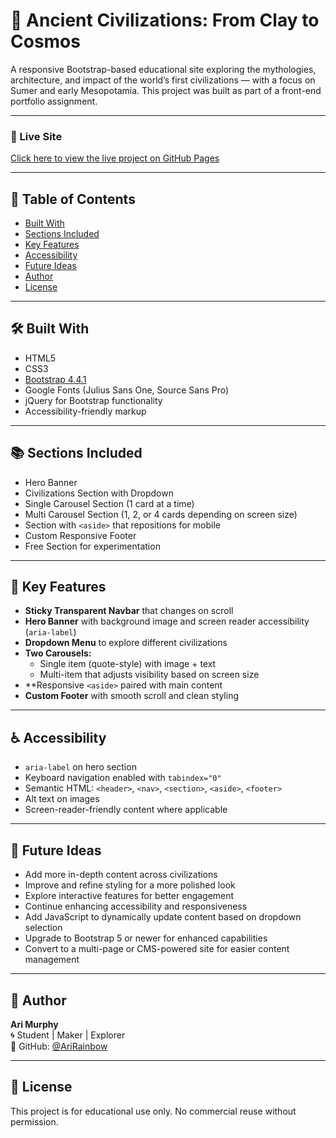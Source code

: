 # 🌌 Ancient Civilizations: From Clay to Cosmos

A responsive Bootstrap-based educational site exploring the mythologies, architecture, and impact of the world’s first civilizations — with a focus on Sumer and early Mesopotamia. This project was built as part of a front-end portfolio assignment.

---

### 🔗 Live Site  
[Click here to view the live project on GitHub Pages](https://ariRainbow.github.io/atlas-bootstrap/)

---

## 📑 Table of Contents

- [Built With](#️-built-with)
- [Sections Included](#-sections-included)
- [Key Features](#-key-features)
- [Accessibility](#%EF%B8%8F-accessibility)
- [Future Ideas](#-future-ideas)
- [Author](#-author)
- [License](#-license)

---

## 🛠️ Built With

- HTML5  
- CSS3  
- [Bootstrap 4.4.1](https://getbootstrap.com/docs/4.4/getting-started/introduction/)  
- Google Fonts (Julius Sans One, Source Sans Pro)  
- jQuery for Bootstrap functionality  
- Accessibility-friendly markup

---

## 📚 Sections Included

- Hero Banner  
- Civilizations Section with Dropdown  
- Single Carousel Section (1 card at a time)  
- Multi Carousel Section (1, 2, or 4 cards depending on screen size)  
- Section with `<aside>` that repositions for mobile  
- Custom Responsive Footer  
- Free Section for experimentation

---

## 🧩 Key Features

- **Sticky Transparent Navbar** that changes on scroll  
- **Hero Banner** with background image and screen reader accessibility (`aria-label`)  
- **Dropdown Menu** to explore different civilizations  
- **Two Carousels:**
  - Single item (quote-style) with image + text  
  - Multi-item that adjusts visibility based on screen size  
- **Responsive `<aside>` paired with main content  
- **Custom Footer** with smooth scroll and clean styling

---

## ♿️ Accessibility

- `aria-label` on hero section  
- Keyboard navigation enabled with `tabindex="0"`  
- Semantic HTML: `<header>`, `<nav>`, `<section>`, `<aside>`, `<footer>`  
- Alt text on images  
- Screen-reader-friendly content where applicable

---

## 🤖 Future Ideas

- Add more in-depth content across civilizations
- Improve and refine styling for a more polished look
- Explore interactive features for better engagement
- Continue enhancing accessibility and responsiveness
- Add JavaScript to dynamically update content based on dropdown selection 
- Upgrade to Bootstrap 5 or newer for enhanced capabilities  
- Convert to a multi-page or CMS-powered site for easier content management

---

## 👤 Author

**Ari Murphy**  
🌀 Student | Maker | Explorer  
🔗 GitHub: [@AriRainbow](https://github.com/AriRainbow)

---

## 📄 License

This project is for educational use only. No commercial reuse without permission.
